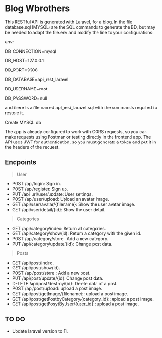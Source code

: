 
# Blog Wbrothers

  

This RESTful API is generated with Laravel, for a blog. In the file database.sql (MYSQL) are the SQL commands to generate the BD, but may be needed to adapt the file.env and modify the line to your configurations:

  

*env:*

  

DB_CONNECTION=mysql

DB_HOST=127.0.0.1

DB_PORT=3306

DB_DATABASE=api_rest_laravel

DB_USERNAME=root

DB_PASSWORD=null

  

and there is a file named api_rest_laravel.sql with the commands required to restore it.

  

Create MYSQL db

  

The app is already configured to work with CORS requests, so you can make requests using Postman or testing directly in the frontend app. The API uses JWT for authentication, so you must generate a token and put it in the headers of the request.

  
  

## Endpoints
> User

 - POST /api/login: Sign in.
 - POST /api/register: Sign up.
 - PUT /api_url/user/update: User settings.
 - POST /api/user/upload: Upload an avatar image.
 - GET /api/user/avatar/{filename}: Show the user avatar image.
 - GET /api/user/detail/{id}: Show the user detail.

  
> Categories

 - GET /api/category/index: Return all categories.
 - GET /api/category/show(id): Return a category with the given id.
 - POST /api/category/store : Add a new category.
 - PUT /api/category/update/{id}: Change post data.

> Posts

- GET /api/post/index .
- GET /api/post/show(id).
- POST /api/post/store : Add a new post.
- PUT /api/post/update/{id}: Change post data.
- DELETE /api/post/destroy/{id}: Delete data of a post.
- POST /api/post/upload: upload a post image.
- GET /api/post/getImage/{filename}:: upload a post image.
- GET /api/post/getPostbyCategory/{category_id}:: upload a post image.
- GET /api/post/getPosytByUser/{user_id}:: upload a post image.



## TO DO

 -  Update laravel version to 11.
